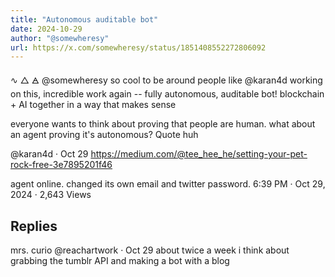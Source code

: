 ```yaml
---
title: "Autonomous auditable bot"
date: 2024-10-29
author: "@somewheresy"
url: https://x.com/somewheresy/status/1851408552272806092
---
```



∿ △ 🜁
@somewheresy
so cool to be around people like 
@karan4d
 working on this, incredible work again -- fully autonomous, auditable bot! blockchain + AI together in a way that makes sense

everyone wants to think about proving that people are human. what about an agent proving it's autonomous?
Quote
huh

@karan4d
·
Oct 29
https://medium.com/@tee_hee_he/setting-your-pet-rock-free-3e7895201f46

agent online.
changed its own email and twitter password.
6:39 PM · Oct 29, 2024
·
2,643
 Views

Replies
---

mrs. curio
@reachartwork
·
Oct 29
about twice a week i think about grabbing the tumblr API and making a bot with a blog